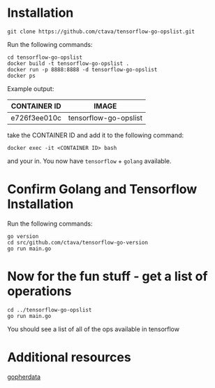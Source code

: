 # Installation
`git clone https://github.com/ctava/tensorflow-go-opslist.git`

Run the following commands:
```
cd tensorflow-go-opslist
docker build -t tensorflow-go-opslist .
docker run -p 8888:8888 -d tensorflow-go-opslist
docker ps
```
Example output:

| CONTAINER ID  | IMAGE                 | 
| ------------- | --------------------- |
| e726f3ee010c  | tensorflow-go-opslist | 
 

take the CONTAINER ID and add it to the following command:
```
docker exec -it <CONTAINER ID> bash
```
and your in. You now have `tensorflow` + `golang` available.

# Confirm Golang and Tensorflow Installation

Run the following commands:
```
go version
cd src/github.com/ctava/tensorflow-go-version
go run main.go
```

# Now for the fun stuff - get a list of operations
```
cd ../tensorflow-go-opslist
go run main.go
```
You should see a list of all of the ops available in tensorflow

# Additional resources
[gopherdata](https://github.com/gopherdata/resources)
